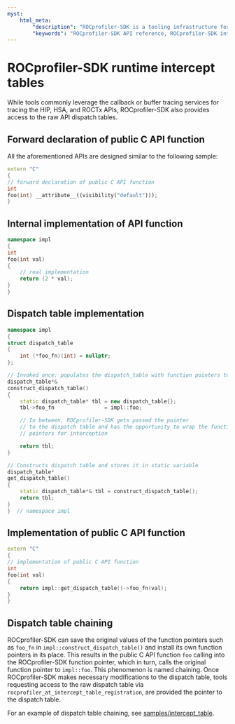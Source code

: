 ```yaml
---
myst:
    html_meta:
        "description": "ROCprofiler-SDK is a tooling infrastructure for profiling general-purpose GPU compute applications running on the ROCm software."
        "keywords": "ROCprofiler-SDK API reference, ROCprofiler-SDK intercept table, Intercept table API"
---
```


# ROCprofiler-SDK runtime intercept tables

While tools commonly leverage the callback or buffer tracing services for tracing the HIP, HSA, and ROCTx
APIs, ROCprofiler-SDK also provides access to the raw API dispatch tables.

## Forward declaration of public C API function

All the aforementioned APIs are designed similar to the following sample:

```cpp
extern "C"
{
// forward declaration of public C API function
int
foo(int) __attribute__((visibility("default")));
}
```

## Internal implementation of API function

```cpp
namespace impl
{
int
foo(int val)
{
    // real implementation
    return (2 * val);
}
}
```

## Dispatch table implementation

```cpp
namespace impl
{
struct dispatch_table
{
    int (*foo_fn)(int) = nullptr;
};

// Invoked once: populates the dispatch_table with function pointers to implementation
dispatch_table*&
construct_dispatch_table()
{
    static dispatch_table* tbl = new dispatch_table{};
    tbl->foo_fn                = impl::foo;

    // In between, ROCprofiler-SDK gets passed the pointer
    // to the dispatch table and has the opportunity to wrap the function
    // pointers for interception

    return tbl;
}

// Constructs dispatch table and stores it in static variable
dispatch_table*
get_dispatch_table()
{
    static dispatch_table*& tbl = construct_dispatch_table();
    return tbl;
}
}  // namespace impl
```

## Implementation of public C API function

```cpp
extern "C"
{
// implementation of public C API function
int
foo(int val)
{
    return impl::get_dispatch_table()->foo_fn(val);
}
}
```

## Dispatch table chaining

ROCprofiler-SDK can save the original values of the function pointers such as `foo_fn` in `impl::construct_dispatch_table()` and install its own function pointers in its place. This results in the public C API function `foo` calling into the ROCprofiler-SDK function pointer, which in turn, calls the original function pointer to `impl::foo`. This phenomenon is named chaining. Once ROCprofiler-SDK
makes necessary modifications to the dispatch table, tools requesting access to the raw dispatch table via `rocprofiler_at_intercept_table_registration`, are provided the pointer to the dispatch table.

For an example of dispatch table chaining, see [samples/intercept_table](https://github.com/ROCm/rocprofiler-sdk-internal/tree/amd-staging/samples/intercept_table).
